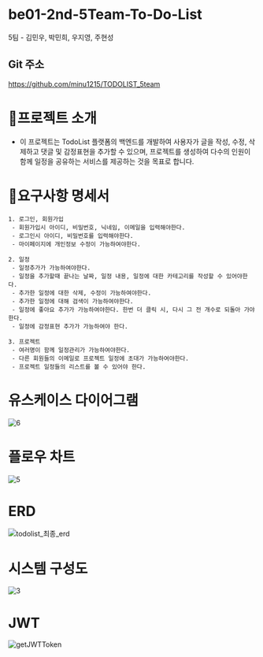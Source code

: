 # be01-2nd-5Team-To-Do-List
5팀 - 김민우, 박민희, 우지영, 주현성

## Git 주소
https://github.com/minu1215/TODOLIST_5team


# 📒프로젝트 소개
- 이 프로젝트는 TodoList 플랫폼의 백엔드를 개발하여 사용자가 글을 작성, 수정, 삭제하고 댓글 및 감정표현을 추가할 수 있으며, 프로젝트를 생성하여 다수의 인원이 함께 일정을 공유하는 서비스를 제공하는 것을 목표로 합니다.


# 🧩요구사항 명세서
```
1. 로그인, 회원가입
 - 회원가입시 아이디, 비밀번호, 닉네임, 이메일을 입력해야한다.
 - 로그인시 아이디, 비밀번호를 입력해야한다.
 - 마이페이지에 개인정보 수정이 가능하여야한다.

2. 일정
 - 일정추가가 가능하여야한다.
 - 일정을 추가할때 끝나는 날짜, 일정 내용, 일정에 대한 카테고리를 작성할 수 있어야한다.
 - 추가한 일정에 대한 삭제, 수정이 가능하여야한다.
 - 추가한 일정에 대해 검색이 가능하여야한다.
 - 일정에 좋아요 추가가 가능하여야한다. 한번 더 클릭 시, 다시 그 전 개수로 되돌아 가야 한다.
 - 일정에 감정표현 추가가 가능하여야 한다.

3. 프로젝트
 - 여러명이 함께 일정관리가 가능하여야한다.
 - 다른 회원들의 이메일로 프로젝트 일정에 초대가 가능하여야한다.
 - 프로젝트 일정들의 리스트를 볼 수 있어야 한다.
```

# 유스케이스 다이어그램

![6](https://github.com/beyond-sw-camp/be01-2nd-5Team-To-Do-List/assets/44054359/0b27a7c9-c55d-41a8-b562-871c6c67e4ab)

# 플로우 차트

![5](https://github.com/beyond-sw-camp/be01-2nd-5Team-To-Do-List/assets/44054359/f6248bb8-ba02-4f5a-8bb2-2a1d27f21c10)

# ERD

![todolist_최종_erd](https://github.com/beyond-sw-camp/be01-2nd-5Team-To-Do-List/assets/44054359/f87b92bd-7909-4805-9046-3a55ef13c801)

# 시스템 구성도

![3](https://github.com/beyond-sw-camp/be01-2nd-5Team-To-Do-List/assets/44054359/c2ef7a30-d70d-4f6d-896f-639ecf00ee85)

# JWT

![getJWTToken](https://github.com/beyond-sw-camp/be01-2nd-5Team-To-Do-List/assets/44054359/212fb294-5e46-41ed-a86f-e833a2dfe2c0)

